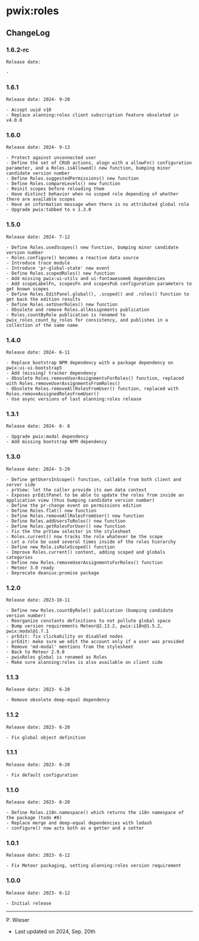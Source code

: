# pwix:roles

## ChangeLog

### 1.6.2-rc

    Release date: 

    - 

### 1.6.1

    Release date: 2024- 9-20

    - Accept uuid v10
    - Replace alanning:roles client subscription feature obsoleted in v4.0.0

### 1.6.0

    Release date: 2024- 9-13

    - Protect against unconnected user
    - Define the set of CRUD actions, alogn with a allowFn() configuration parameter, and a Roles.isAllowed() new function, bumping minor candidate version number
    - Define Roles.suggestedPermissions() new function
    - Define Roles.compareLevels() new function
    - Reinit scopes before reloading them
    - Have distinct behavior when no scoped role depending of whether there are available scopes
    - Have an information message when there is no attributed global role
    - Upgrade pwix:tabbed to v 1.3.0

### 1.5.0

    Release date: 2024- 7-12

    - Define Roles.usedScopes() new function, bumping minor candidate version number
    - Roles.configure() becomes a reactive data source
    - Introduce trace module
    - Introduce 'pr-global-state' new event
    - Define Roles.scopedRoles() new function
    - Add missing pwix:ui-utils and ui-fontawesome6 dependencies
    - Add scopeLabelFn, scopesFn and scopesPub configuration parameters to get known scopes
    - Define Roles.EditPanel.global(), .scoped() and .roles() function to get back the edition results
    - Define Roles.setUserRoles() new function
    - Obsolete and remove Roles.allAssignments publication
    - Roles.countByRole publication is renamed to pwix_roles_count_by_roles for consistency, and publishes in a collection of the same name

### 1.4.0

    Release date: 2024- 6-11

    - Replace bootstrap NPM dependency with a package dependency on pwix:ui-ui-bootstrap5
    - Add (missing) tracker dependency
    - Obsolete Roles.removeUserAssignmentsForRoles() function, replaced with Roles.removeUserAssignmentsFromRoles()
    - Obsolete Roles.removeAllRolesFromUser() function, replaced with Roles.removeAssignedRolesFromUser()
    - Use async versions of last alanning:roles release

### 1.3.1

    Release date: 2024- 6- 8

    - Upgrade pwix:modal dependency
    - Add missing bootstrap NPM dependency

### 1.3.0

    Release date: 2024- 5-29

    - Define getUsersInScope() function, callable from both client and server side
    - prView: let the caller provide its own data context
    - Exposes prEditPanel to be able to update the roles from inside an application view (thus bumping candidate version number)
    - Define the pr-change event on permissions edition
    - Define Roles.flat() new function
    - Define Roles.removeAllRolesFromUser() new function
    - Define Roles.addUsersToRoles() new function
    - Define Roles.getRolesForUser() new function
    - Fix the the prView selector in the stylesheet
    - Roles.current() now tracks the role whatever be the scope
    - Let a role be used several times inside of the roles hierarchy
    - Define new Role.isRoleScoped() function
    - Improve Roles.current() content, adding scoped and globals categories
    - Define new Roles.removeUserAssignmentsForRoles() function
    - Meteor 3.0 ready
    - Deprecate deanius:promise package

### 1.2.0

    Release date: 2023-10-11

    - Define new Roles.countByRole() publication (bumping candidate version number)
    - Reorganize constants definitions to not pollute global space
    - Bump version requirements Meteor@2.13.2, pwix:i18n@1.5.2, pwix:modal@1.7.1
    - prEdit: fix clickability on disabled nodes
    - prEdit: make sure we edit the account only if a user was provided
    - Remove 'md-modal' mentions from the stylesheet
    - Back to Meteor 2.9.0
    - pwixRoles global is renamed as Roles
    - Make sure alanning:roles is also available on client side

### 1.1.3

    Release date: 2023- 6-20

    - Remove obsolete deep-equal dependency

### 1.1.2

    Release date: 2023- 6-20

    - Fix global object definition

### 1.1.1

    Release date: 2023- 6-20

    - Fix default configuration

### 1.1.0

    Release date: 2023- 6-20

    - Define Roles.i18n.namespace() which returns the i18n namespace of the package (todo #8)
    - Replace merge and deep-equal dependencies with lodash
    - configure() now acts both as a getter and a setter

### 1.0.1

    Release date: 2023- 6-12

    - Fix Meteor packaging, setting alanning:roles version requirement

### 1.0.0

    Release date: 2023- 6-12

    - Initial release

---
P. Wieser
- Last updated on 2024, Sep. 20th
